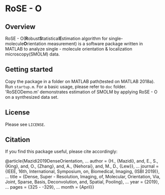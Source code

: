 # RoSE - O 

## Overview 
RoSE - O(**R**obust**S**tatistical**E**stimation algorithm for single-molecule**O**rientation measurement) is a software package written in MATLAB to analyze single - molecule orientation & localization microscopy(SMOLM) data. 

## Getting started 
Copy the package in a folder on MATLAB path(tested on MATLAB 2018a). Run `startup.m`. For a basic usage, please refer to `doc` folder. 'RoSEODemo.m' demonstrates estimation of SMOLM by applying RoSE - O on a synthesized data set. 


## License 
Please see `LICENSE`. 

## Citation 
If you find this package useful, please cite accordingly: 

@article{Mazidi2019DenseOrientation, ... 
author = {H., {Mazidi}, and, E., S., {King}, and, O., {Zhang}, and, A., {Nehorai}, and, M., D., {Lew}}, ... 
journal = {IEEE, 16th, International, Symposium, on, Biomedical, Imaging, (ISBI 2019)}, ... 
title = {Dense, Super - Resolution, Imaging, of, Molecular, Orientation, Via, Joint, Sparse, Basis, Deconvolution, and, Spatial, Pooling}, ... 
year = {2019}, ... 
pages = {325 - -329}, ... 
 month = {April}} 
